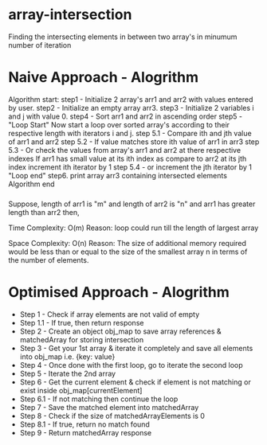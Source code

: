 # array-intersection
Finding the intersecting elements in between two array's in minumum number of iteration

# Naive Approach - Alogrithm 

Algorithm start:
step1 - Initialize 2 array's arr1 and arr2 with values entered by user.
step2 - Initialize an empty array arr3. 
step3 - Initialize 2 variables i and j with value 0.
step4 - Sort arr1 and arr2 in ascending order
step5 - "Loop Start" 
              Now start a loop over sorted array's according to their respective length
              with iterators i and j.
             step 5.1   - Compare ith and jth value of arr1 and arr2
             step 5.2  - If value matches store ith value of arr1 in arr3
             step 5.3 -  Or check the values from array's arr1 and arr2 at there 
                                respective indexes
                                If arr1 has small value  at its ith index as compare to arr2 at its 
                                jth index increment ith iterator by 1
            step 5.4 -  or  increment the jth iterator by 1
           "Loop end"
step6. print array arr3 containing intersected elements
Algorithm end

###
Suppose, length of arr1 is "m" and length of arr2  is "n"  and arr1 has greater length than arr2 then,

Time Complexity: O(m)
Reason: loop could run till the length of largest array

Space Complexity: O(n)
Reason: The size of additional memory required would be less than or equal to the size of the smallest array n in terms of the number of elements.

# Optimised Approach - Alogrithm

* Step 1   - Check if array elements are not valid of empty
 * Step 1.1 - If true, then return response
 * Step 2   - Create an object obj_map to save array references & matchedArray for storing intersection
 * Step 3   - Get your 1st array & iterate it completely and save all elements into obj_map i.e. {key: value}
 * Step 4   - Once done with the first loop, go to iterate the second loop
 * Step 5   - Iterate the 2nd array
 * Step 6   - Get the current element & check if element is not matching or exist inside obj_map[currentElement]
 * Step 6.1 - If not matching then continue the loop
 * Step 7   - Save the matched element into matchedArray
 * Step 8   - Check if the size of matchedArrayElements is 0
 * Step 8.1 - If true, return no match found
 * Step 9    - Return matchedArray response 
